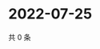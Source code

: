 # 2022-07-25

共 0 条

<!-- BEGIN WEIBO -->
<!-- 最后更新时间 Mon Jul 25 2022 06:00:52 GMT+0800 (China Standard Time) -->

<!-- END WEIBO -->
